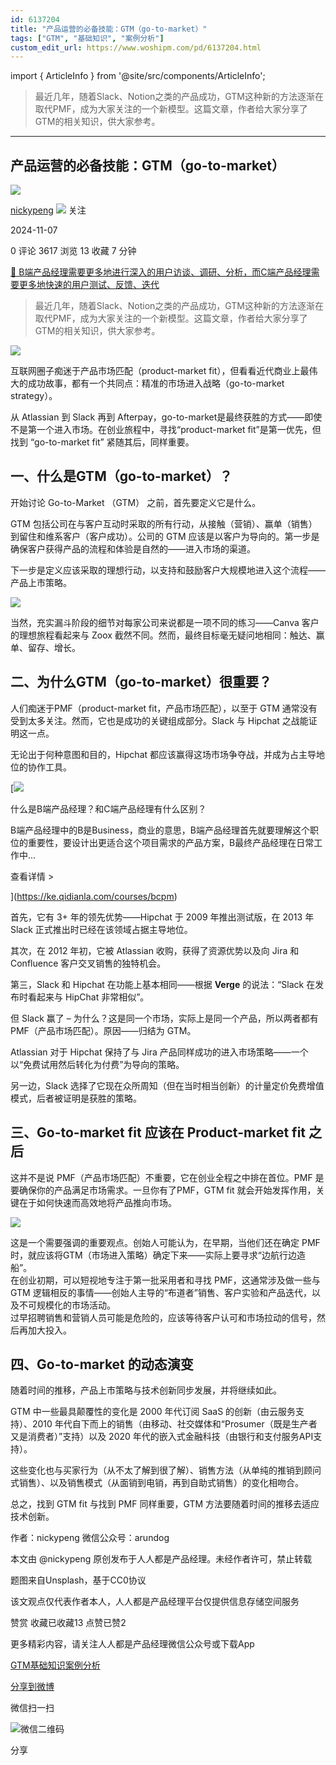 ```yaml
---
id: 6137204
title: "产品运营的必备技能：GTM（go-to-market）"
tags: ["GTM", "基础知识", "案例分析"]
custom_edit_url: https://www.woshipm.com/pd/6137204.html
---
```

import { ArticleInfo } from '@site/src/components/ArticleInfo';

<ArticleInfo
    author="nickypeng"
    authorLink="https://www.woshipm.com/u/67840"
    published="2024-11-07"
    views={3617}
    comments={0}
    collects={13}
/>

> 最近几年，随着Slack、Notion之类的产品成功，GTM这种新的方法逐渐在取代PMF，成为大家关注的一个新模型。这篇文章，作者给大家分享了GTM的相关知识，供大家参考。

---

## 产品运营的必备技能：GTM（go-to-market）

[![](https://static.woshipm.com/view/woshipm_api_def_20230508183335_7493.png?imageView2/1/w/72/h/72/q/100)](https://www.woshipm.com/u/67840)

[nickypeng](https://www.woshipm.com/u/67840) ![](https://static.woshipm.com/tag/1101_1@2x.png) 关注

2024-11-07

0 评论 3617 浏览 13 收藏 7 分钟

[🔗 B端产品经理需要更多地进行深入的用户访谈、调研、分析，而C端产品经理需要更多地快速的用户测试、反馈、迭代](https://ke.qidianla.com/courses/bcpm)

> 最近几年，随着Slack、Notion之类的产品成功，GTM这种新的方法逐渐在取代PMF，成为大家关注的一个新模型。这篇文章，作者给大家分享了GTM的相关知识，供大家参考。

![](https://image.woshipm.com/2023/04/17/6f7da7ae-dcf5-11ed-9781-00163e0b5ff3.png)

互联网圈子痴迷于产品市场匹配（product-market fit），但看看近代商业上最伟大的成功故事，都有一个共同点：精准的市场进入战略（go-to-market strategy）。

从 Atlassian 到 Slack 再到 Afterpay，go-to-market是最终获胜的方式——即使不是第一个进入市场。在创业旅程中，寻找“product-market fit”是第一优先，但找到 “go-to-market fit” 紧随其后，同样重要。

## 一、什么是GTM（go-to-market）？

开始讨论 Go-to-Market （GTM） 之前，首先要定义它是什么。

GTM 包括公司在与客户互动时采取的所有行动，从接触（营销）、赢单（销售）到留住和维系客户（客户成功）。公司的 GTM 应该是以客户为导向的。第一步是确保客户获得产品的流程和体验是自然的——进入市场的渠道。

下一步是定义应该采取的理想行动，以支持和鼓励客户大规模地进入这个流程——产品上市策略。

![](https://image.woshipm.com/2024/11/06/573a6876-9c11-11ef-9e12-00163e0b5ff3.png)

当然，充实漏斗阶段的细节对每家公司来说都是一项不同的练习——Canva 客户的理想旅程看起来与 Zoox 截然不同。然而，最终目标毫无疑问地相同：触达、赢单、留存、增长。

## 二、为什么GTM（go-to-market）很重要？

人们痴迷于PMF（product-market fit，产品市场匹配），以至于 GTM 通常没有受到太多关注。然而，它也是成功的关键组成部分。Slack 与 Hipchat 之战能证明这一点。

无论出于何种意图和目的，Hipchat 都应该赢得这场市场争夺战，并成为占主导地位的协作工具。

[![](https://image.woshipm.com/2023/07/27/6f50fd24-2c7f-11ee-875d-00163e0b5ff3.png)

什么是B端产品经理？和C端产品经理有什么区别？

B端产品经理中的B是Business，商业的意思，B端产品经理首先就要理解这个职位的重要性，要设计出更适合这个项目需求的产品方案，B最终产品经理在日常工作中...

查看详情 >

](https://ke.qidianla.com/courses/bcpm)

首先，它有 3+ 年的领先优势——Hipchat 于 2009 年推出测试版，在 2013 年 Slack 正式推出时已经在该领域占据主导地位。

其次，在 2012 年初，它被 Atlassian 收购，获得了资源优势以及向 Jira 和 Confluence 客户交叉销售的独特机会。

第三，Slack 和 Hipchat 在功能上基本相同——根据 **Verge** 的说法：“Slack 在发布时看起来与 HipChat 非常相似”。

但 Slack 赢了 – 为什么？这是同一个市场，实际上是同一个产品，所以两者都有PMF（产品市场匹配）。原因——归结为 GTM。

Atlassian 对于 Hipchat 保持了与 Jira 产品同样成功的进入市场策略——一个以“免费试用然后转化为付费”为导向的策略。

另一边，Slack 选择了它现在众所周知（但在当时相当创新）的计量定价免费增值模式，后者被证明是获胜的策略。

## 三、Go-to-market fit 应该在 Product-market fit 之后

这并不是说 PMF（产品市场匹配）不重要，它在创业全程之中排在首位。PMF 是要确保你的产品满足市场需求。一旦你有了PMF，GTM fit 就会开始发挥作用，关键在于如何快速而高效地将产品推向市场。

![](https://image.woshipm.com/2024/11/06/f183eb82-9c11-11ef-baf4-00163e0b5ff3.png)

这是一个需要强调的重要观点。创始人可能认为，在早期，当他们还在确定 PMF 时，就应该将GTM（市场进入策略）确定下来——实际上要寻求“边航行边造船”。  
在创业初期，可以短视地专注于第一批采用者和寻找 PMF，这通常涉及做一些与 GTM 逻辑相反的事情——创始人主导的“布道者”销售、客户实验和产品迭代，以及不可规模化的市场活动。  
过早招聘销售和营销人员可能是危险的，应该等待客户认可和市场拉动的信号，然后再加大投入。

## 四、Go-to-market 的动态演变

随着时间的推移，产品上市策略与技术创新同步发展，并将继续如此。

GTM 中一些最具颠覆性的变化是 2000 年代订阅 SaaS 的创新（由云服务支持）、2010 年代自下而上的销售（由移动、社交媒体和“Prosumer（既是生产者又是消费者）”支持）以及 2020 年代的嵌入式金融科技（由银行和支付服务API支持）。

这些变化也与买家行为（从不太了解到很了解）、销售方法（从单纯的推销到顾问式销售）、以及销售模式（从面销到电销，再到自助式销售）的变化相吻合。

总之，找到 GTM fit 与找到 PMF 同样重要，GTM 方法要随着时间的推移去适应技术创新。

作者：nickypeng 微信公众号：arundog

本文由 @nickypeng 原创发布于人人都是产品经理。未经作者许可，禁止转载

题图来自Unsplash，基于CC0协议

该文观点仅代表作者本人，人人都是产品经理平台仅提供信息存储空间服务

赞赏 收藏已收藏13 点赞已赞2

更多精彩内容，请关注人人都是产品经理微信公众号或下载App

[GTM](https://www.woshipm.com/tag/gtm)[基础知识](https://www.woshipm.com/tag/%e5%9f%ba%e7%a1%80%e7%9f%a5%e8%af%86)[案例分析](https://www.woshipm.com/tag/%e6%a1%88%e4%be%8b%e5%88%86%e6%9e%90)

[分享到微博](https://service.weibo.com/share/share.php?appkey=2775287854&title=产品运营的必备技能：GTM（go-to-market）&url=https://www.woshipm.com/pd/6137204.html&pic=https://image.woshipm.com/2023/04/17/6f7da7ae-dcf5-11ed-9781-00163e0b5ff3.png)

微信扫一扫

![微信二维码](https://api.pwmqr.com/qrcode/create/?url=https://www.woshipm.com/pd/6137204.html)

分享